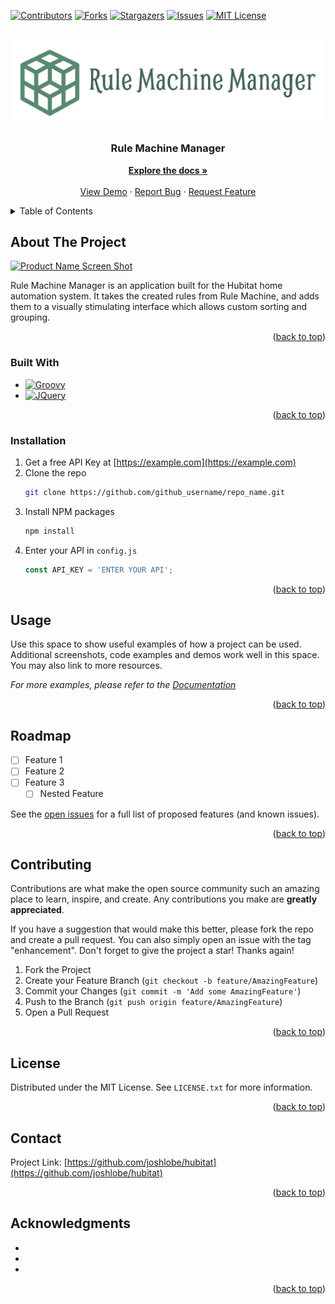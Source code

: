<!-- Improved compatibility of back to top link: See: https://github.com/othneildrew/Best-README-Template/pull/73 -->
<a name="readme-top"></a>

<!-- PROJECT SHIELDS -->
[![Contributors][contributors-shield]][contributors-url]
[![Forks][forks-shield]][forks-url]
[![Stargazers][stars-shield]][stars-url]
[![Issues][issues-shield]][issues-url]
[![MIT License][license-shield]][license-url]

<!-- PROJECT LOGO -->
<br />
<div align="center">
  <a href="https://github.com/joshlobe/hubitat">
    <img src="images/logo.svg" alt="Logo">
  </a>

  <h3 align="center">Rule Machine Manager</h3>

  <p align="center">
    <a href="https://github.com/joshlobe/hubitat"><strong>Explore the docs »</strong></a>
    <br />
    <br />
    <a href="https://github.com/joshlobe/hubitat">View Demo</a>
    ·
    <a href="https://github.com/joshlobe/hubitat">Report Bug</a>
    ·
    <a href="https://github.com/joshlobe/hubitat">Request Feature</a>
  </p>
</div>



<!-- TABLE OF CONTENTS -->
<details>
  <summary>Table of Contents</summary>
  <ol>
    <li>
      <a href="#about-the-project">About The Project</a>
      <ul>
        <li><a href="#built-with">Built With</a></li>
      </ul>
    </li>
    <li>
    <li><a href="#installation">Installation</a></li>
    <li><a href="#usage">Usage</a></li>
    <li><a href="#roadmap">Roadmap</a></li>
    <li><a href="#contributing">Contributing</a></li>
    <li><a href="#license">License</a></li>
    <li><a href="#contact">Contact</a></li>
    <li><a href="#acknowledgments">Acknowledgments</a></li>
  </ol>
</details>



<!-- ABOUT THE PROJECT -->
## About The Project

[![Product Name Screen Shot][product-screenshot]](https://example.com)

Rule Machine Manager is an application built for the Hubitat home automation system. It takes the created rules from Rule Machine, and adds them to a visually stimulating interface which allows custom sorting and grouping.

<p align="right">(<a href="#readme-top">back to top</a>)</p>

### Built With

* [![Groovy][Groovy]][Groovy-url]
* [![JQuery][JQuery.com]][JQuery-url]

<p align="right">(<a href="#readme-top">back to top</a>)</p>

<!-- GETTING STARTED -->

### Installation

1. Get a free API Key at [https://example.com](https://example.com)
2. Clone the repo
   ```sh
   git clone https://github.com/github_username/repo_name.git
   ```
3. Install NPM packages
   ```sh
   npm install
   ```
4. Enter your API in `config.js`
   ```js
   const API_KEY = 'ENTER YOUR API';
   ```

<p align="right">(<a href="#readme-top">back to top</a>)</p>



<!-- USAGE EXAMPLES -->
## Usage

Use this space to show useful examples of how a project can be used. Additional screenshots, code examples and demos work well in this space. You may also link to more resources.

_For more examples, please refer to the [Documentation](https://example.com)_

<p align="right">(<a href="#readme-top">back to top</a>)</p>



<!-- ROADMAP -->
## Roadmap

- [ ] Feature 1
- [ ] Feature 2
- [ ] Feature 3
    - [ ] Nested Feature

See the [open issues](https://github.com/github_username/repo_name/issues) for a full list of proposed features (and known issues).

<p align="right">(<a href="#readme-top">back to top</a>)</p>



<!-- CONTRIBUTING -->
## Contributing

Contributions are what make the open source community such an amazing place to learn, inspire, and create. Any contributions you make are **greatly appreciated**.

If you have a suggestion that would make this better, please fork the repo and create a pull request. You can also simply open an issue with the tag "enhancement".
Don't forget to give the project a star! Thanks again!

1. Fork the Project
2. Create your Feature Branch (`git checkout -b feature/AmazingFeature`)
3. Commit your Changes (`git commit -m 'Add some AmazingFeature'`)
4. Push to the Branch (`git push origin feature/AmazingFeature`)
5. Open a Pull Request

<p align="right">(<a href="#readme-top">back to top</a>)</p>



<!-- LICENSE -->
## License

Distributed under the MIT License. See `LICENSE.txt` for more information.

<p align="right">(<a href="#readme-top">back to top</a>)</p>



<!-- CONTACT -->
## Contact

Project Link: [https://github.com/joshlobe/hubitat](https://github.com/joshlobe/hubitat)

<p align="right">(<a href="#readme-top">back to top</a>)</p>



<!-- ACKNOWLEDGMENTS -->
## Acknowledgments

* []()
* []()
* []()

<p align="right">(<a href="#readme-top">back to top</a>)</p>



<!-- MARKDOWN LINKS & IMAGES -->
<!-- https://www.markdownguide.org/basic-syntax/#reference-style-links -->
[contributors-shield]: https://img.shields.io/github/contributors/joshlobe/hubitat.svg?style=for-the-badge
[contributors-url]: https://github.com/joshlobe/hubitat/graphs/contributors
[forks-shield]: https://img.shields.io/github/forks/joshlobe/hubitat.svg?style=for-the-badge
[forks-url]: https://github.com/joshlobe/hubitat/network/members
[stars-shield]: https://img.shields.io/github/stars/joshlobe/hubitat.svg?style=for-the-badge
[stars-url]: https://github.com/joshlobe/hubitat/stargazers
[issues-shield]: https://img.shields.io/github/issues/joshlobe/hubitat.svg?style=for-the-badge
[issues-url]: https://github.com/joshlobe/hubitat/issues
[license-shield]: https://img.shields.io/github/license/joshlobe/hubitat.svg?style=for-the-badge
[license-url]: https://github.com/joshlobe/hubitat/blob/master/LICENSE.txt

[product-screenshot]: images/screenshot.png

[Groovy]: https://img.shields.io/badge/Groovy-000000?style=for-the-badge&logo=nextdotjs&logoColor=white
[Groovy-url]: https://groovy-lang.org

[JQuery.com]: https://img.shields.io/badge/jQuery-0769AD?style=for-the-badge&logo=jquery&logoColor=white
[JQuery-url]: https://jquery.com 